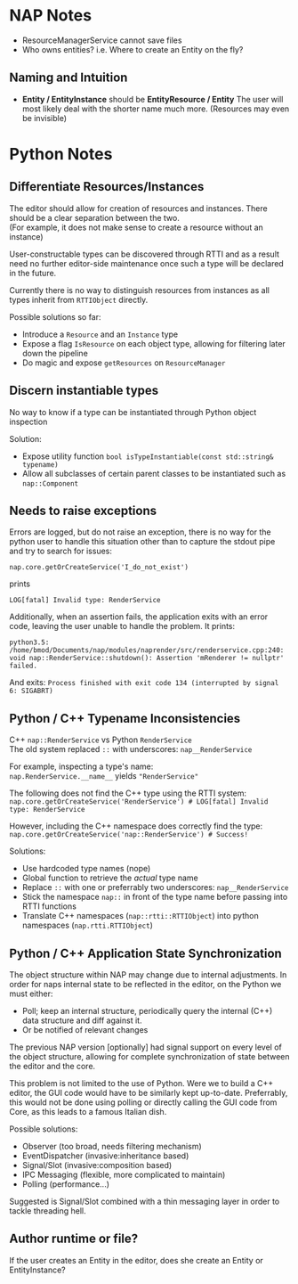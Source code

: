 
NAP Notes
=========

* ResourceManagerService cannot save files
* Who owns entities? i.e. Where to create an Entity on the fly?

Naming and Intuition
--------------------
* **Entity / EntityInstance** should be **EntityResource / Entity** 
The user will most likely deal with the shorter name much more. (Resources may even be invisible)



Python Notes
============

Differentiate Resources/Instances
---------------------------------
The editor should allow for creation of resources and instances.
There should be a clear separation between the two.<br>
(For example, it does not make sense to create a resource without an instance)

User-constructable types can be discovered through RTTI and as a result need no further editor-side maintenance once 
such a type will be declared in the future. 

Currently there is no way to distinguish resources from instances as all types inherit from `RTTIObject` directly.

Possible solutions so far:
- Introduce a `Resource` and an `Instance` type
- Expose a flag `IsResource` on each object type, allowing for filtering later down the pipeline
- Do magic and expose `getResources` on `ResourceManager` 


Discern instantiable types
--------------------------
No way to know if a type can be instantiated through Python object inspection

Solution:
- Expose utility function `bool isTypeInstantiable(const std::string& typename)`
- Allow all subclasses of certain parent classes to be instantiated such as `nap::Component`
 

Needs to raise exceptions
-------------------------
Errors are logged, but do not raise an exception, there is no way for the python user to handle this situation other
than to capture the stdout pipe and try to search for issues:

`nap.core.getOrCreateService('I_do_not_exist')`

prints 

`LOG[fatal] Invalid type: RenderService`

Additionally, when an assertion fails, the application exits with an error code, leaving the user unable to handle the 
problem. It prints:

`python3.5: /home/bmod/Documents/nap/modules/naprender/src/renderservice.cpp:240: void nap::RenderService::shutdown():
 Assertion 'mRenderer != nullptr' failed.`
   
And exits:
`Process finished with exit code 134 (interrupted by signal 6: SIGABRT)`

Python / C++ Typename Inconsistencies
-------------------------------------
C++ `nap::RenderService` vs Python `RenderService`<br/>
The old system replaced `::` with underscores: `nap__RenderService` 

For example, inspecting a type's name:<br>
`nap.RenderService.__name__` yields `"RenderService"`

The following does not find the C++ type using the RTTI system:
`nap.core.getOrCreateService('RenderService') # LOG[fatal] Invalid type: RenderService`

However, including the C++ namespace does correctly find the type:
`nap.core.getOrCreateService('nap::RenderService') # Success!`

Solutions:

- Use hardcoded type names (nope) 
- Global function to retrieve the _actual_ type name
- Replace `::` with one or preferrably two underscores: `nap__RenderService`
- Stick the namespace `nap::` in front of the type name before passing into RTTI functions
- Translate C++ namespaces (`nap::rtti::RTTIObject`) into python namespaces (`nap.rtti.RTTIObject`) 

Python / C++ Application State Synchronization
----------------------------------------------
The object structure within NAP may change due to internal adjustments.
In order for naps internal state to be reflected in the editor, 
on the Python we must either:
- Poll; keep an internal structure, periodically query the internal (C++) data structure and diff against it.
- Or be notified of relevant changes

The previous NAP version [optionally] had signal support on every level of the object structure, allowing for complete 
synchronization of state between the editor and the core.

This problem is not limited to the use of Python. Were we to build a C++ editor, the GUI code would have to be 
similarly kept up-to-date. Preferrably, this would not be done using polling or directly calling the GUI code from Core, 
as this leads to a famous Italian dish.      

Possible solutions:
- Observer (too broad, needs filtering mechanism)
- EventDispatcher (invasive:inheritance based)
- Signal/Slot (invasive:composition based)
- IPC Messaging (flexible, more complicated to maintain)
- Polling (performance...)

Suggested is Signal/Slot combined with a thin messaging layer in order to tackle threading hell.

Author runtime or file?
-----------------------
If the user creates an Entity in the editor, does she create an Entity or EntityInstance?